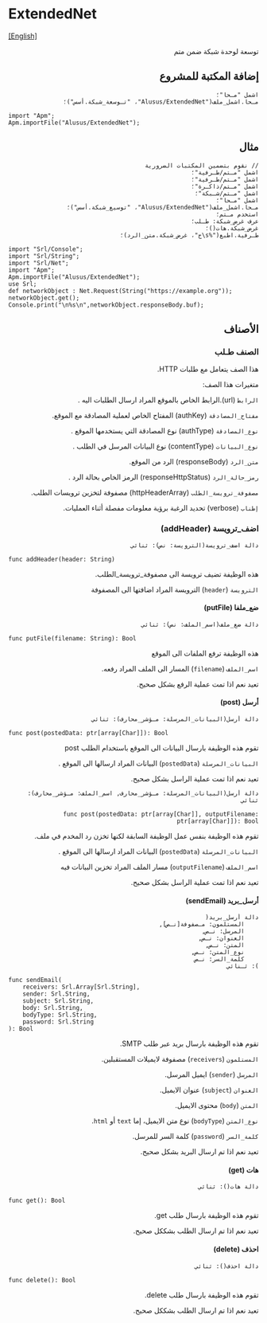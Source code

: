 # ExtendedNet
[[English]](readme.md)

<div dir=rtl>

توسعة لوحدة شبكة ضمن متم

## إضافة المكتبة للمشروع

```
اشمل "مـحا"؛
مـحا.اشمل_ملف("Alusus/ExtendedNet"، "تـوسعة_شبكة.أسس")؛
```

<div dir=ltr>

```
import "Apm";
Apm.importFile("Alusus/ExtendedNet");
```

</div>

## مثال

```
// نقوم بتضمين المكتبات الضرورية
اشمل "مـتم/طـرفية"؛
اشمل "مـتم/طـرفية"؛
اشمل "مـتم/ذاكـرة"؛
اشمل "مـتم/شـبكة"؛
اشمل "مـحا"؛
مـحا.اشمل_ملف("Alusus/ExtendedNet"، "توسيع_شبكة.أسس")؛
استخدم مـتم؛
عرف غرض_شبكة: طـلب؛
غرض_شبكة.هات()؛
طـرفية.اطبع("%s\ج"، غرض_شبكة.متن_الرد)؛
```

<div dir=ltr>

```
import "Srl/Console";
import "Srl/String";
import "Srl/Net";
import "Apm";
Apm.importFile("Alusus/ExtendedNet");
use Srl;
def networkObject : Net.Request(String("https://example.org"));
networkObject.get();
Console.print("\n%s\n",networkObject.responseBody.buf);
```

</div>


## الأصناف

### الصنف طـلب 

هذا الصف يتعامل مع طلبات HTTP.

متغيرات هذا الصف:

`الرابط` (url).الرابط الخاص بالموقع المراد ارسال الطلبات اليه .

`مفتاح_المصادقة` (authKey)  المفتاح الخاص لعملية المصادقة مع الموقع.

`نوع_المصادقة` (authType) نوع المصادقة التي يستخدمها الموقع .

`نوع_البيانات` (contentType) نوع البيانات المرسل في الطلب .

`متن_الرد` (responseBody) الرد من الموقع.

`رمز_حالة_الرد` (responseHttpStatus) الرمز الخاص بحالة الرد .

`مصفوفة_ترويسة_الطلب` (httpHeaderArray) مصفوفة لتخزين ترويسات الطلب.

`إطناب` (verbose) تحديد الرغبة برؤية معلومات مفصلة أثناء العمليات.

### اضف_ترويسة (addHeader)

```
دالة اضف_ترويسة(الترويسة: نص): ثنائي
```

<div dir=ltr>

```
func addHeader(header: String)
```

</div>

هذه الوظيفة تضيف ترويسة الى مصفوفة_ترويسة_الطلب.

`الترويسة` (`header`) الترويسة المراد اضافتها الى المصفوفة

#### ضع_ملفا (putFile)

```
دالة ضع_ملف(اسم_الملف: نص): ثنائي
```

<div dir=ltr>

```
func putFile(filename: String): Bool
```

</div>

هذه الوظيفة ترفع الملفات الى الموقع

`اسم_الملف` (`filename`) المسار الى الملف المراد رفعه.

تعيد نعم اذا تمت عملية الرفع بشكل صحيح.

#### أرسل (post)

```
دالة أرسل(البيانات_المرسلة: مـؤشر_محارف): ثنائي
```

<div dir=ltr>

```
func post(postedData: ptr[array[Char]]): Bool
```

</div>

تقوم هذه الوظيفة بارسال البيانات الى الموقع باستخدام الطلب post

`البيانات_المرسلة` (`postedData`) البيانات المراد ارسالها الى الموقع .

تعيد نعم اذا تمت عملية الراسل بشكل صحيح.

```
دالة أرسل(البيانات_المرسلة: مـؤشر_محارف, اسم_الملف: مـؤشر_محارف): ثنائي
```

```
func post(postedData: ptr[array[Char]], outputFilename: ptr[array[Char]]): Bool
```

تقوم هذه الوظيفة بنفس عمل الوظيفة السابقة لكنها تخزن رد المخدم في ملف.

`البيانات_المرسلة` (`postedData`)  البيانات المراد ارسالها الى الموقع .

`اسم_الملف` (`outputFilename`) مسار الملف المراد تخزين البيانات فيه

تعيد نعم اذا تمت عملية الراسل بشكل صحيح.

#### أرسل_بريد (sendEmail)

```
دالة أرسل_بريد(
    المستلمون: مـصفوفة[نـص],
    المرسل: نـص, 
    العنوان: نـص,
    المتن: نـص,
    نوع_المتن: نـص,
    كلمة_السر: نـص
): ثـنائي
```

<div dir=ltr>

```
func sendEmail(
    receivers: Srl.Array[Srl.String],
    sender: Srl.String,
    subject: Srl.String,
    body: Srl.String,
    bodyType: Srl.String,
    password: Srl.String
): Bool
```

</div>

تقوم هذه الوظيفة بارسال بريد عبر  طلب SMTP.

`المستلمون` (`receivers`) مصفوفة لايميلات المستقبلين.

`المرسل` (`sender`) ايميل المرسل.

`العنوان` (`subject`) عنوان الايميل.

`المتن` (`body`) محتوى الايميل.

`نوع_المتن` (`bodyType`) نوع متن الايميل، إما `text` أو `html`.

`كلمة_السر` (`password`) كلمة السر للمرسل.

تعيد نعم اذا تم ارسال البريد بشكل صحيح.

#### هات (get)

```
دالة هات(): ثنائي
```

<div dir=ltr>

```
func get(): Bool
```

</div>

تقوم هذه الوظيفة بارسال طلب get.

تعيد نعم اذا تم ارسال الطلب بشككل صحيح.

#### احذف (delete)

```
دالة احذف(): ثنائي
```

<div dir=ltr>

```
func delete(): Bool
```

</div>

تقوم هذه الوظيفة بارسال طلب delete.

تعيد نعم اذا تم ارسال الطلب بشككل صحيح.

</div>

